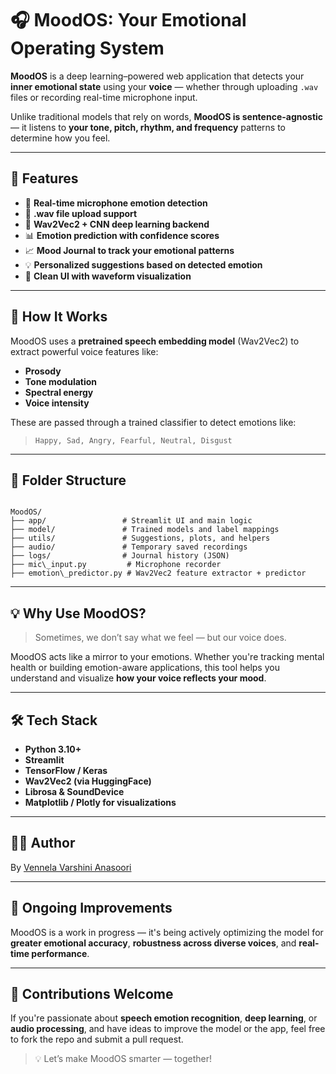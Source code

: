 
# 🎧 MoodOS: Your Emotional Operating System

**MoodOS** is a deep learning–powered web application that detects your **inner emotional state** using your **voice** — whether through uploading `.wav` files or recording real-time microphone input.

Unlike traditional models that rely on words, **MoodOS is sentence-agnostic** — it listens to **your tone, pitch, rhythm, and frequency** patterns to determine how you feel.

---

## 🚀 Features

- 🎤 **Real-time microphone emotion detection**
- 📁 **.wav file upload support**
- 🧠 **Wav2Vec2 + CNN deep learning backend**
- 📊 **Emotion prediction with confidence scores**
- 📈 **Mood Journal to track your emotional patterns**
- 💡 **Personalized suggestions based on detected emotion**
- 🌈 **Clean UI with waveform visualization**

---

## 🧠 How It Works

MoodOS uses a **pretrained speech embedding model** (Wav2Vec2) to extract powerful voice features like:

- **Prosody**
- **Tone modulation**
- **Spectral energy**
- **Voice intensity**

These are passed through a trained classifier to detect emotions like:

> `Happy, Sad, Angry, Fearful, Neutral, Disgust`

---

## 📂 Folder Structure

```

MoodOS/
├── app/                 # Streamlit UI and main logic
├── model/               # Trained models and label mappings
├── utils/               # Suggestions, plots, and helpers
├── audio/               # Temporary saved recordings
├── logs/                # Journal history (JSON)
├── mic\_input.py         # Microphone recorder
├── emotion\_predictor.py # Wav2Vec2 feature extractor + predictor

```

---

## 💡 Why Use MoodOS?

> Sometimes, we don’t say what we feel — but our voice does.

MoodOS acts like a mirror to your emotions. Whether you're tracking mental health or building emotion-aware applications, this tool helps you understand and visualize **how your voice reflects your mood**.

---

## 🛠️ Tech Stack

- **Python 3.10+**
- **Streamlit**
- **TensorFlow / Keras**
- **Wav2Vec2 (via HuggingFace)**
- **Librosa & SoundDevice**
- **Matplotlib / Plotly for visualizations**

---

## 👩‍💻 Author

By [Vennela Varshini Anasoori](https://github.com/vennelavarshini18)

---

## 🚧 Ongoing Improvements

MoodOS is a work in progress —  it's being actively optimizing the model for **greater emotional accuracy**, **robustness across diverse voices**, and **real-time performance**.

---

## 🤝 Contributions Welcome

If you're passionate about **speech emotion recognition**, **deep learning**, or **audio processing**, and have ideas to improve the model or the app, feel free to fork the repo and submit a pull request.

> 💡 Let’s make MoodOS smarter — together!

